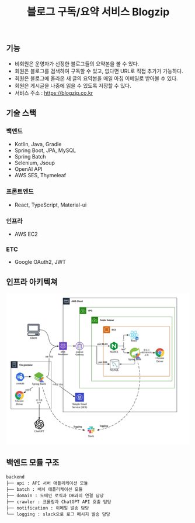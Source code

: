 <h1 align="middle">블로그 구독/요약 서비스 Blogzip</h1>
<br>

## 기능
- 비회원은 운영자가 선정한 블로그들의 요약본을 볼 수 있다.
- 회원은 블로그를 검색하여 구독할 수 있고, 없다면 URL로 직접 추가가 가능하다.
- 회원은 블로그에 올라온 새 글의 요약본을 매일 아침 이메일로 받아볼 수 있다.
- 회원은 게시글을 나중에 읽을 수 있도록 저장할 수 있다.
- 서비스 주소 : https://blogzip.co.kr

## 기술 스택
### 백엔드
- Kotlin, Java, Gradle
- Spring Boot, JPA, MySQL
- Spring Batch
- Selenium, Jsoup
- OpenAI API
- AWS SES, Thymeleaf
### 프론트엔드
- React, TypeScript, Material-ui
### 인프라
- AWS EC2
### ETC
- Google OAuth2, JWT

## 인프라 아키텍쳐
![infra_architecture.jpeg](images/infra_architecture.jpeg)

## 백엔드 모듈 구조
```
backend
├── api : API 서버 애플리케이션 모듈
├── batch : 배치 애플리케이션 모듈
├── domain : 도메인 로직과 DB과의 연결 담당
├── crawler : 크롤링과 ChatGPT API 호출 담당
├── notification : 이메일 발송 담당
└── logging : slack으로 로그 메시지 발송 담당
```
